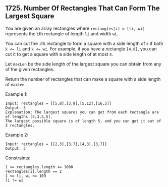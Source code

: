 ## 1725. Number Of Rectangles That Can Form The Largest Square

You are given an array rectangles where `rectangles[i] = [li, wi]` represents the `i`th rectangle of length `li` and width `wi`.

You can cut the `i`th rectangle to form a square with a side length of `k` if both `k <= li` and `k <= wi`. For example, if you have a rectangle `[4,6]`, you can cut it to get a square with a side length of at most `4`.

Let `maxLen` be the side length of the largest square you can obtain from any of the given rectangles.

Return the number of rectangles that can make a square with a side length of `maxLen`.

Example 1:

```
Input: rectangles = [[5,8],[3,9],[5,12],[16,5]]
Output: 3
Explanation: The largest squares you can get from each rectangle are of lengths [5,3,5,5].
The largest possible square is of length 5, and you can get it out of 3 rectangles.
```

Example 2:

```
Input: rectangles = [[2,3],[3,7],[4,3],[3,7]]
Output: 3
```

Constraints:

```
1 <= rectangles.length <= 1000
rectangles[i].length == 2
1 <= li, wi <= 109
li != wi
```
